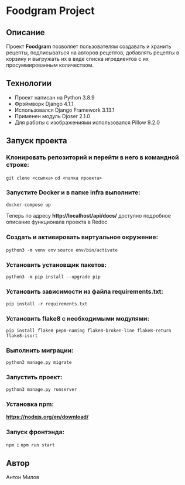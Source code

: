 # Foodgram Project
## Описание
Проект **Foodgram** позволяет пользователям создавать и хранить рецепты,
подписываться на авторов рецептов, добавлять рецепты в корзину и выгружать их
в виде списка игредиентов с их просуммированным количеством.

## Технологии
- Проект написан на Python 3.8.9
- Фрэймворк Django 4.1.1
- Использовался Django Framework 3.13.1
- Применен модуль Djoser 2.1.0
- Для работы с изображениями использовался Pillow 9.2.0

## Запуск проекта

### Клонировать репозиторий и перейти в него в командной строке:
```git clone <ссылка>```
```сd <папка проекта>```
### Запустите Docker и в папке infra выполните:
```docker-compose up```

Теперь по адресу **http://localhost/api/docs/** доступно подробное описание функционала проекта в Redoc

### Cоздать и активировать виртуальное окружение:
```python3 -m venv env```
```source env/bin/activate```
### Установить установщик пакетов:
```python3 -m pip install --upgrade pip```
### Установить зависимости из файла requirements.txt:
```pip install -r requirements.txt```
### Установить flake8 с необходимыми модулями:
```pip install flake8 pep8-naming flake8-broken-line flake8-return flake8-isort```
### Выполнить миграции:
```python3 manage.py migrate```
### Запустить проект:
```python3 manage.py runserver```


### Установка npm:
**https://nodejs.org/en/download/**
### Запуск фронтэнда:
```npm i```
```npm run start```

## Автор
Антон Милов
